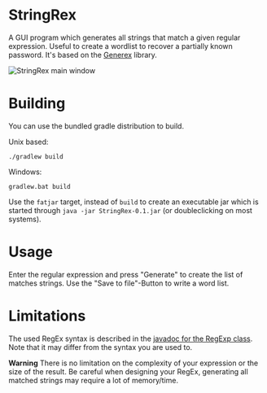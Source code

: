 StringRex
=========

A GUI program which generates all strings that match a given regular expression. Useful to create a wordlist to recover a partially known password. It's based on the [Generex](https://github.com/mifmif/Generex) library.

![StringRex main window](/../gh-pages/images/screenshot.png?raw=true)

Building
========

You can use the bundled gradle distribution to build.

Unix based:

```
./gradlew build
```

Windows:

```
gradlew.bat build
```

Use the `fatjar` target, instead of `build` to create an executable jar which is started through `java -jar StringRex-0.1.jar` (or doubleclicking on most systems). 

Usage
=====

Enter the regular expression and press "Generate" to create the list of matches strings. Use the "Save to file"-Button to write a word list.

Limitations
===========

The used RegEx syntax is described in the [javadoc for the RegExp class](http://www.brics.dk/automaton/doc/index.html?dk/brics/automaton/RegExp.html). Note that it may differ from the syntax you are used to.

**Warning** There is no limitation on the complexity of your expression or the size of the result. Be careful when designing your RegEx, generating all matched strings may require a lot of memory/time.
